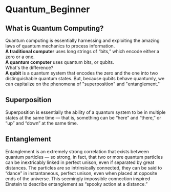 # Quantum_Beginner

## What is Quantum Computing?
Quantum computing is essentially harnessing and exploiting the amazing laws of quantum mechanics to process information.   
**A traditional computer** uses long strings of “bits,” which encode either a zero or a one.   
**A quantum computer** uses quantum bits, or qubits.   
What's the difference?  
**A qubit** is a quantum system that encodes the zero and the one into two distinguishable quantum states. But, because qubits behave quantumly, we can capitalize on the phenomena of "superposition" and "entanglement."

## Superposition
Superposition is essentially the ability of a quantum system to be in multiple states at the same time — that is, something can be “here” and “there,” or “up” and “down” at the same time.

## Entanglement
Entanglement is an extremely strong correlation that exists between quantum particles — so strong, in fact, that two or more quantum particles can be inextricably linked in perfect unison, even if separated by great distances. The particles are so intrinsically connected, they can be said to “dance” in instantaneous, perfect unison, even when placed at opposite ends of the universe. This seemingly impossible connection inspired Einstein to describe entanglement as “spooky action at a distance.”
